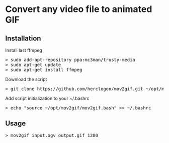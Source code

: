 # Convert any video file to animated GIF

## Installation 

Install last ffmpeg
<pre>
> sudo add-apt-repository ppa:mc3man/trusty-media
> sudo apt-get update
> sudo apt-get install ffmpeg
</pre>

Download the script
<pre>
> git clone https://github.com/herclogon/mov2gif.git ~/opt/mov2gif
</pre>

Add script initialization to your ~/.bashrc
<pre>
> echo "source ~/opt/mov2gif/mov2gif.bash" >> ~/.bashrc
</pre>

## Usage

<pre>
> mov2gif input.ogv output.gif 1280
</pre>
